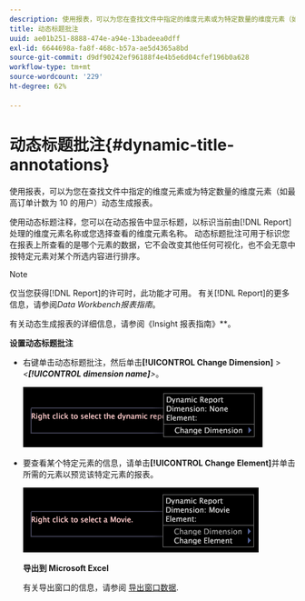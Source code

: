 ```yaml
---
description: 使用报表，可以为您在查找文件中指定的维度元素或为特定数量的维度元素（如最高订单计数为 10 的用户）动态生成报表。
title: 动态标题批注
uuid: ae01b251-8888-474e-a94e-13badeea0dff
exl-id: 6644698a-fa8f-468c-b57a-ae5d4365a8bd
source-git-commit: d9df90242ef96188f4e4b5e6d04cfef196b0a628
workflow-type: tm+mt
source-wordcount: '229'
ht-degree: 62%

---
```


# 动态标题批注{#dynamic-title-annotations}

使用报表，可以为您在查找文件中指定的维度元素或为特定数量的维度元素（如最高订单计数为 10 的用户）动态生成报表。

使用动态标题注释，您可以在动态报告中显示标题，以标识当前由[!DNL Report]处理的维度元素名称或您选择查看的维度元素名称。 动态标题批注可用于标识您在报表上所查看的是哪个元素的数据，它不会改变其他任何可视化，也不会无意中按特定元素对某个所选内容进行排序。

>[!NOTE]
>
>仅当您获得[!DNL Report]的许可时，此功能才可用。 有关[!DNL Report]的更多信息，请参阅&#x200B;*Data Workbench报表指南*。

有关动态生成报表的详细信息，请参阅《Insight 报表指南》**。

**设置动态标题批注**

* 右键单击动态标题批注，然后单击&#x200B;**[!UICONTROL Change Dimension]** > *&lt;**[!UICONTROL dimension name]**>*。

   ![](assets/mnu_DynamicTitle.png)

* 要查看某个特定元素的信息，请单击&#x200B;**[!UICONTROL Change Element]**&#x200B;并单击所需的元素以预览该特定元素的报表。

   ![](assets/mnu_DynamicTitle_Element.png)

   **导出到 Microsoft Excel**

   有关导出窗口的信息，请参阅 [导出窗口数据](../../../../home/c-get-started/c-wk-win-wksp/c-exp-win-data.md#concept-8df61d64ed434cc5a499023c44197349).
